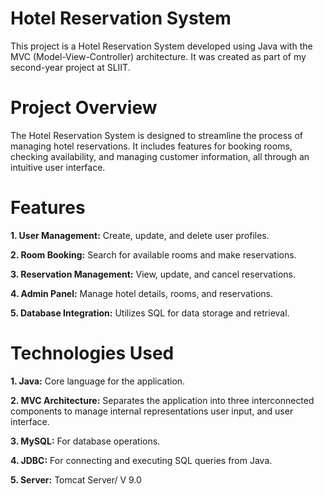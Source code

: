 #  Hotel Reservation System

This project is a Hotel Reservation System developed using Java with the MVC (Model-View-Controller) architecture. It was created as part of my second-year project at SLIIT.

# Project Overview

The Hotel Reservation System is designed to streamline the process of managing hotel reservations. It includes features for booking rooms, checking availability, and managing customer information, all through an intuitive user interface.

# Features

**1. User Management:** Create, update, and delete user profiles.

**2. Room Booking:** Search for available rooms and make reservations.

**3. Reservation Management:** View, update, and cancel reservations.

**4. Admin Panel:** Manage hotel details, rooms, and reservations.

**5. Database Integration:** Utilizes SQL for data storage and retrieval.

# Technologies Used
**1. Java:** Core language for the application.

**2. MVC Architecture:** Separates the application into  three interconnected components to manage internal representations user input, and user interface.

**3. MySQL:** For database operations.

**4. JDBC:** For connecting and executing SQL queries from Java.

**5. Server:** Tomcat Server/ V 9.0